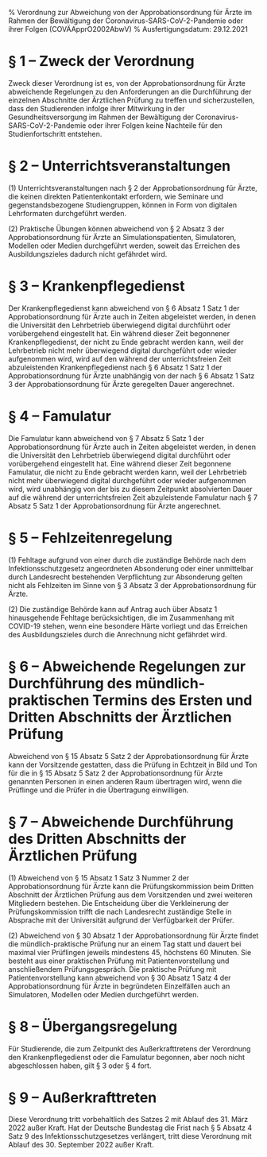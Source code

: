 % Verordnung zur Abweichung von der Approbationsordnung für Ärzte im Rahmen der Bewältigung der Coronavirus-SARS-CoV-2-Pandemie oder ihrer Folgen  (COVÄApprO2002AbwV)
% Ausfertigungsdatum: 29.12.2021
 
# § 1 – Zweck der Verordnung

Zweck dieser Verordnung ist es, von der Approbationsordnung für Ärzte abweichende Regelungen zu den Anforderungen an die Durchführung der einzelnen Abschnitte der Ärztlichen Prüfung zu treffen und sicherzustellen, dass den Studierenden infolge ihrer Mitwirkung in der Gesundheitsversorgung im Rahmen der Bewältigung der Coronavirus-SARS-CoV-2-Pandemie oder ihrer Folgen keine Nachteile für den Studienfortschritt entstehen.

# § 2 – Unterrichtsveranstaltungen

(1) Unterrichtsveranstaltungen nach § 2 der Approbationsordnung für Ärzte, die keinen direkten Patientenkontakt erfordern, wie Seminare und gegenstandsbezogene Studiengruppen, können in Form von digitalen Lehrformaten durchgeführt werden.

(2) Praktische Übungen können abweichend von § 2 Absatz 3 der Approbationsordnung für Ärzte an Simulationspatienten, Simulatoren, Modellen oder Medien durchgeführt werden, soweit das Erreichen des Ausbildungszieles dadurch nicht gefährdet wird.

# § 3 – Krankenpflegedienst

Der Krankenpflegedienst kann abweichend von § 6 Absatz 1 Satz 1 der Approbationsordnung für Ärzte auch in Zeiten abgeleistet werden, in denen die Universität den Lehrbetrieb überwiegend digital durchführt oder vorübergehend eingestellt hat. Ein während dieser Zeit begonnener Krankenpflegedienst, der nicht zu Ende gebracht werden kann, weil der Lehrbetrieb nicht mehr überwiegend digital durchgeführt oder wieder aufgenommen wird, wird auf den während der unterrichtsfreien Zeit abzuleistenden Krankenpflegedienst nach § 6 Absatz 1 Satz 1 der Approbationsordnung für Ärzte unabhängig von der nach § 6 Absatz 1 Satz 3 der Approbationsordnung für Ärzte geregelten Dauer angerechnet.

# § 4 – Famulatur

Die Famulatur kann abweichend von § 7 Absatz 5 Satz 1 der Approbationsordnung für Ärzte auch in Zeiten abgeleistet werden, in denen die Universität den Lehrbetrieb überwiegend digital durchführt oder vorübergehend eingestellt hat. Eine während dieser Zeit begonnene Famulatur, die nicht zu Ende gebracht werden kann, weil der Lehrbetrieb nicht mehr überwiegend digital durchgeführt oder wieder aufgenommen wird, wird unabhängig von der bis zu diesem Zeitpunkt absolvierten Dauer auf die während der unterrichtsfreien Zeit abzuleistende Famulatur nach § 7 Absatz 5 Satz 1 der Approbationsordnung für Ärzte angerechnet.

# § 5 – Fehlzeitenregelung

(1) Fehltage aufgrund von einer durch die zuständige Behörde nach dem Infektionsschutzgesetz angeordneten Absonderung oder einer unmittelbar durch Landesrecht bestehenden Verpflichtung zur Absonderung gelten nicht als Fehlzeiten im Sinne von § 3 Absatz 3 der Approbationsordnung für Ärzte.

(2) Die zuständige Behörde kann auf Antrag auch über Absatz 1 hinausgehende Fehltage berücksichtigen, die im Zusammenhang mit COVID-19 stehen, wenn eine besondere Härte vorliegt und das Erreichen des Ausbildungszieles durch die Anrechnung nicht gefährdet wird.

# § 6 – Abweichende Regelungen zur Durchführung des mündlich-praktischen Termins des Ersten und Dritten Abschnitts der Ärztlichen Prüfung

Abweichend von § 15 Absatz 5 Satz 2 der Approbationsordnung für Ärzte kann der Vorsitzende gestatten, dass die Prüfung in Echtzeit in Bild und Ton für die in § 15 Absatz 5 Satz 2 der Approbationsordnung für Ärzte genannten Personen in einen anderen Raum übertragen wird, wenn die Prüflinge und die Prüfer in die Übertragung einwilligen.

# § 7 – Abweichende Durchführung des Dritten Abschnitts der Ärztlichen Prüfung

(1) Abweichend von § 15 Absatz 1 Satz 3 Nummer 2 der Approbationsordnung für Ärzte kann die Prüfungskommission beim Dritten Abschnitt der Ärztlichen Prüfung aus dem Vorsitzenden und zwei weiteren Mitgliedern bestehen. Die Entscheidung über die Verkleinerung der Prüfungskommission trifft die nach Landesrecht zuständige Stelle in Absprache mit der Universität aufgrund der Verfügbarkeit der Prüfer.

(2) Abweichend von § 30 Absatz 1 der Approbationsordnung für Ärzte findet die mündlich-praktische Prüfung nur an einem Tag statt und dauert bei maximal vier Prüflingen jeweils mindestens 45, höchstens 60 Minuten. Sie besteht aus einer praktischen Prüfung mit Patientenvorstellung und anschließendem Prüfungsgespräch. Die praktische Prüfung mit Patientenvorstellung kann abweichend von § 30 Absatz 1 Satz 4 der Approbationsordnung für Ärzte in begründeten Einzelfällen auch an Simulatoren, Modellen oder Medien durchgeführt werden.

# § 8 – Übergangsregelung

Für Studierende, die zum Zeitpunkt des Außerkrafttretens der Verordnung den Krankenpflegedienst oder die Famulatur begonnen, aber noch nicht abgeschlossen haben, gilt § 3 oder § 4 fort.

# § 9 – Außerkrafttreten

Diese Verordnung tritt vorbehaltlich des Satzes 2 mit Ablauf des 31. März 2022 außer Kraft. Hat der Deutsche Bundestag die Frist nach § 5 Absatz 4 Satz 9 des Infektionsschutzgesetzes verlängert, tritt diese Verordnung mit Ablauf des 30. September 2022 außer Kraft.
